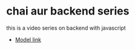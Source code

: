 # chai aur backend series

this is a video series on backend with javascript 
- [Model link](https://app.eraser.io/workspace/YtPqZ1VogxGy1jzIDkzj?origin=share)